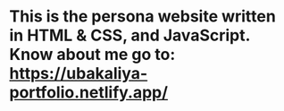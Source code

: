 # This is the persona website written in HTML & CSS, and JavaScript. Know about me go to: https://ubakaliya-portfolio.netlify.app/
